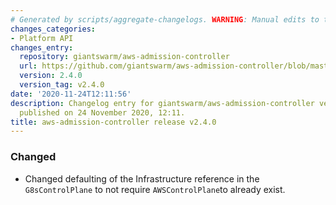 ```yaml
---
# Generated by scripts/aggregate-changelogs. WARNING: Manual edits to this files will be overwritten.
changes_categories:
- Platform API
changes_entry:
  repository: giantswarm/aws-admission-controller
  url: https://github.com/giantswarm/aws-admission-controller/blob/master/CHANGELOG.md#240---2020-11-24
  version: 2.4.0
  version_tag: v2.4.0
date: '2020-11-24T12:11:56'
description: Changelog entry for giantswarm/aws-admission-controller version 2.4.0,
  published on 24 November 2020, 12:11.
title: aws-admission-controller release v2.4.0
---
```


### Changed
- Changed defaulting of the Infrastructure reference in the `G8sControlPlane` to not require `AWSControlPlane`to already exist.
